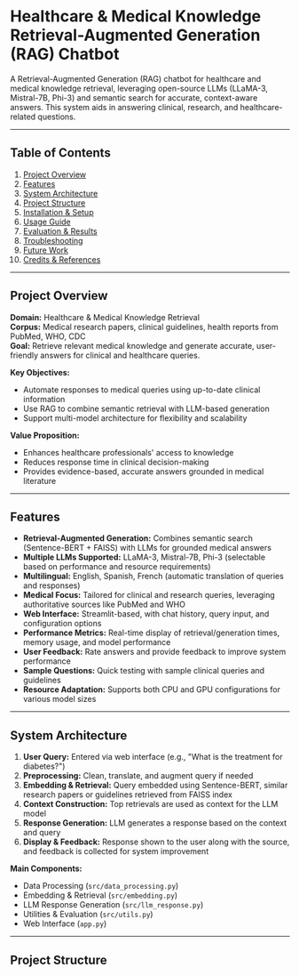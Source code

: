 # Healthcare & Medical Knowledge Retrieval-Augmented Generation (RAG) Chatbot

A Retrieval-Augmented Generation (RAG) chatbot for healthcare and medical knowledge retrieval, leveraging open-source LLMs (LLaMA-3, Mistral-7B, Phi-3) and semantic search for accurate, context-aware answers. This system aids in answering clinical, research, and healthcare-related questions.

---

## Table of Contents
1. [Project Overview](#project-overview)
2. [Features](#features)
3. [System Architecture](#system-architecture)
4. [Project Structure](#project-structure)
5. [Installation & Setup](#installation--setup)
6. [Usage Guide](#usage-guide)
7. [Evaluation & Results](#evaluation--results)
8. [Troubleshooting](#troubleshooting)
9. [Future Work](#future-work)
10. [Credits & References](#credits--references)

---

## Project Overview

**Domain:** Healthcare & Medical Knowledge Retrieval  
**Corpus:** Medical research papers, clinical guidelines, health reports from PubMed, WHO, CDC  
**Goal:** Retrieve relevant medical knowledge and generate accurate, user-friendly answers for clinical and healthcare queries.

**Key Objectives:**
- Automate responses to medical queries using up-to-date clinical information
- Use RAG to combine semantic retrieval with LLM-based generation
- Support multi-model architecture for flexibility and scalability

**Value Proposition:**
- Enhances healthcare professionals' access to knowledge
- Reduces response time in clinical decision-making
- Provides evidence-based, accurate answers grounded in medical literature

---

## Features
- **Retrieval-Augmented Generation:** Combines semantic search (Sentence-BERT + FAISS) with LLMs for grounded medical answers
- **Multiple LLMs Supported:** LLaMA-3, Mistral-7B, Phi-3 (selectable based on performance and resource requirements)
- **Multilingual:** English, Spanish, French (automatic translation of queries and responses)
- **Medical Focus:** Tailored for clinical and research queries, leveraging authoritative sources like PubMed and WHO
- **Web Interface:** Streamlit-based, with chat history, query input, and configuration options
- **Performance Metrics:** Real-time display of retrieval/generation times, memory usage, and model performance
- **User Feedback:** Rate answers and provide feedback to improve system performance
- **Sample Questions:** Quick testing with sample clinical queries and guidelines
- **Resource Adaptation:** Supports both CPU and GPU configurations for various model sizes

---

## System Architecture

1. **User Query:** Entered via web interface (e.g., "What is the treatment for diabetes?")
2. **Preprocessing:** Clean, translate, and augment query if needed
3. **Embedding & Retrieval:** Query embedded using Sentence-BERT, similar research papers or guidelines retrieved from FAISS index
4. **Context Construction:** Top retrievals are used as context for the LLM model
5. **Response Generation:** LLM generates a response based on the context and query
6. **Display & Feedback:** Response shown to the user along with the source, and feedback is collected for system improvement

**Main Components:**
- Data Processing (`src/data_processing.py`)
- Embedding & Retrieval (`src/embedding.py`)
- LLM Response Generation (`src/llm_response.py`)
- Utilities & Evaluation (`src/utils.py`)
- Web Interface (`app.py`)

---

## Project Structure

